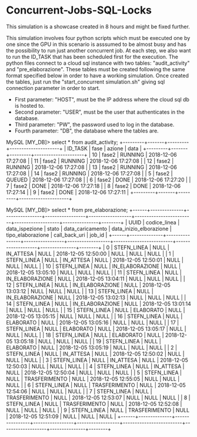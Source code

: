 # Concurrent-Jobs-SQL-Locks

This simulation is a showcase created in 8 hours and might be fixed further.

This simulation involves four python scripts which must be executed one by one since the GPU in this scenario is asssumed to be almost busy and has the possibility to run just another concurrent job. At each step, we also want to run the ID_TASK that has been scheduled first for the execution. 
The python files connect to a cloud sql instance with two tables: "audit_activity" and "pre_elaborazione". 
These tables must be created following the same format specified below in order to have a working simulation.
Once created the tables, just run the "start_concurrent simulation.sh" giving sql connection parameter in order to start.

- First parameter: "HOST", must be the IP address where the cloud sql db is hosted to.
- Second parameter: "USER", must be the user that authenticates in the database.
- Third parameter: "PW", the password used to log in the database.
- Fourth parameter: "DB", the database where the tables are.

MySQL [MY_DB]> select * from audit_activity;
+---------+-------+---------+---------------------+
| ID_TASK | fase  | azione  | data                |
+---------+-------+---------+---------------------+
| 10      | fase2 | RUNNING | 2018-12-06 17:27:08 |
| 11      | fase2 | RUNNING | 2018-12-06 17:27:08 |
| 12      | fase2 | RUNNING | 2018-12-06 17:27:08 |
| 13      | fase2 | RUNNING | 2018-12-06 17:27:08 |
| 14      | fase2 | RUNNING | 2018-12-06 17:27:08 |
| 5       | fase2 | QUEUED  | 2018-12-06 17:27:08 |
| 6       | fase2 | DONE    | 2018-12-06 17:27:20 |
| 7       | fase2 | DONE    | 2018-12-06 17:27:18 |
| 8       | fase2 | DONE    | 2018-12-06 17:27:14 |
| 9       | fase2 | DONE    | 2018-12-06 17:27:11 |
+---------+-------+---------+---------------------+


MySQL [MY_DB]> select * from pre_elaborazione;
+------+--------------+----------------+-----------------+------------------+-------------------------+-------------------+---------------+--------+
| UUID | codice_linea | data_ispezione | stato           | data_caricamento | data_inizio_elborazione | tipo_elaborazione | call_back_uri | job_id |
+------+--------------+----------------+-----------------+------------------+-------------------------+-------------------+---------------+--------+
| 0    | STEFN_LINEA  | NULL           | IN_ATTESA       | NULL             | 2018-12-05 12:50:00     | NULL              | NULL          | NULL   |
| 1    | STEFN_LINEA  | NULL           | IN_ATTESA       | NULL             | 2018-12-05 12:50:01     | NULL              | NULL          | NULL   |
| 10   | STEFN_LINEA  | NULL           | IN_ELABORAZIONE | NULL             | 2018-12-05 13:05:10     | NULL              | NULL          | NULL   |
| 11   | STEFN_LINEA  | NULL           | IN_ELABORAZIONE | NULL             | 2018-12-05 13:04:11     | NULL              | NULL          | NULL   |
| 12   | STEFN_LINEA  | NULL           | IN_ELABORAZIONE | NULL             | 2018-12-05 13:03:12     | NULL              | NULL          | NULL   |
| 13   | STEFN_LINEA  | NULL           | IN_ELABORAZIONE | NULL             | 2018-12-05 13:02:13     | NULL              | NULL          | NULL   |
| 14   | STEFN_LINEA  | NULL           | IN_ELABORAZIONE | NULL             | 2018-12-05 13:01:14     | NULL              | NULL          | NULL   |
| 15   | STEFN_LINEA  | NULL           | ELABORATO       | NULL             | 2018-12-05 13:05:15     | NULL              | NULL          | NULL   |
| 16   | STEFN_LINEA  | NULL           | ELABORATO       | NULL             | 2018-12-05 13:05:16     | NULL              | NULL          | NULL   |
| 17   | STEFN_LINEA  | NULL           | ELABORATO       | NULL             | 2018-12-05 13:05:17     | NULL              | NULL          | NULL   |
| 18   | STEFN_LINEA  | NULL           | ELABORATO       | NULL             | 2018-12-05 13:05:18     | NULL              | NULL          | NULL   |
| 19   | STEFN_LINEA  | NULL           | ELABORATO       | NULL             | 2018-12-05 13:05:19     | NULL              | NULL          | NULL   |
| 2    | STEFN_LINEA  | NULL           | IN_ATTESA       | NULL             | 2018-12-05 12:50:02     | NULL              | NULL          | NULL   |
| 3    | STEFN_LINEA  | NULL           | IN_ATTESA       | NULL             | 2018-12-05 12:50:03     | NULL              | NULL          | NULL   |
| 4    | STEFN_LINEA  | NULL           | IN_ATTESA       | NULL             | 2018-12-05 12:50:04     | NULL              | NULL          | NULL   |
| 5    | STEFN_LINEA  | NULL           | TRASFERIMENTO   | NULL             | 2018-12-05 12:55:05     | NULL              | NULL          | NULL   |
| 6    | STEFN_LINEA  | NULL           | TRASFERIMENTO   | NULL             | 2018-12-05 12:54:06     | NULL              | NULL          | NULL   |
| 7    | STEFN_LINEA  | NULL           | TRASFERIMENTO   | NULL             | 2018-12-05 12:53:07     | NULL              | NULL          | NULL   |
| 8    | STEFN_LINEA  | NULL           | TRASFERIMENTO   | NULL             | 2018-12-05 12:52:08     | NULL              | NULL          | NULL   |
| 9    | STEFN_LINEA  | NULL           | TRASFERIMENTO   | NULL             | 2018-12-05 12:51:09     | NULL              | NULL          | NULL   |
+------+--------------+----------------+-----------------+------------------+-------------------------+-------------------+---------------+--------+
